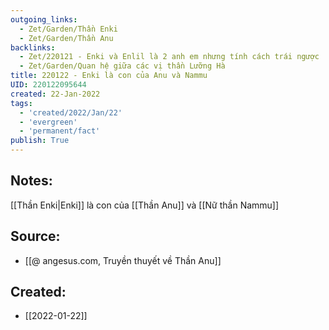 ```yaml
---
outgoing_links:
  - Zet/Garden/Thần Enki
  - Zet/Garden/Thần Anu
backlinks:
  - Zet/220121 - Enki và Enlil là 2 anh em nhưng tính cách trái ngược
  - Zet/Garden/Quan hệ giữa các vị thần Lưỡng Hà
title: 220122 - Enki là con của Anu và Nammu
UID: 220122095644
created: 22-Jan-2022
tags:
  - 'created/2022/Jan/22'
  - 'evergreen'
  - 'permanent/fact'
publish: True
---
```

## Notes:
[[Thần Enki|Enki]] là con của [[Thần Anu]] và [[Nữ thần Nammu]]

## Source:
- [[@ angesus.com, Truyền thuyết về Thần Anu]]


## Created:
- [[2022-01-22]]
